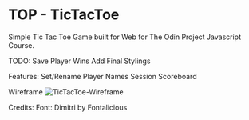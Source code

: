 # TOP - TicTacToe
Simple Tic Tac Toe Game built for Web for The Odin Project Javascript Course.

TODO:
Save Player Wins
Add Final Stylings

Features:
Set/Rename Player Names
Session Scoreboard

Wireframe
![TicTacToe-Wireframe](https://github.com/TezzIRL/TOP-TicTacToe/assets/7344730/bf2a0ec1-163b-4e76-b0ff-504a0e9a9ad9)

Credits:
Font: Dimitri by Fontalicious